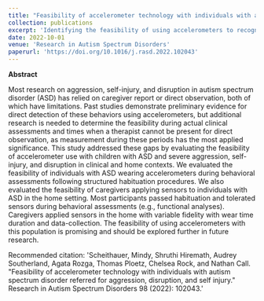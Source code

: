```yaml
---
title: "Feasibility of accelerometer technology with individuals with autism spectrum disorder referred for aggression, disruption, and self injury"
collection: publications
excerpt: 'Identifying the feasibility of using accelerometers to recognize severe behavior episodes for individuals with autism spectrum disorder.'
date: 2022-10-01
venue: 'Research in Autism Spectrum Disorders'
paperurl: 'https://doi.org/10.1016/j.rasd.2022.102043'
---
```


**Abstract**

Most research on aggression, self-injury, and disruption in autism spectrum disorder (ASD) has relied on caregiver report or direct observation, both of which have limitations. Past studies demonstrate preliminary evidence for direct detection of these behaviors using accelerometers, but additional research is needed to determine the feasibility during actual clinical assessments and times when a therapist cannot be present for direct observation, as measurement during these periods has the most applied significance.
This study addressed these gaps by evaluating the feasibility of accelerometer use with children with ASD and severe aggression, self-injury, and disruption in clinical and home contexts.
We evaluated the feasibility of individuals with ASD wearing accelerometers during behavioral assessments following structured habituation procedures. We also evaluated the feasibility of caregivers applying sensors to individuals with ASD in the home setting.
Most participants passed habituation and tolerated sensors during behavioral assessments (e.g., functional analyses). Caregivers applied sensors in the home with variable fidelity with wear time duration and data-collection.
The feasibility of using accelerometers with this population is promising and should be explored further in future research.

Recommended citation: 'Scheithauer, Mindy, Shruthi Hiremath, Audrey Southerland, Agata Rozga, Thomas Ploetz, Chelsea Rock, and Nathan Call. "Feasibility of accelerometer technology with individuals with autism spectrum disorder referred for aggression, disruption, and self injury." Research in Autism Spectrum Disorders 98 (2022): 102043.'
